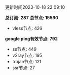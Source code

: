 更新时间2023-10-18 22:09:10

**总订阅: 287**
**总节点: 15590**
- vless节点: 426

**google ping有效节点: 792**
- ss节点: 449
- v2ray节点: 195
- trojan节点: 121
- ssr节点: 27

